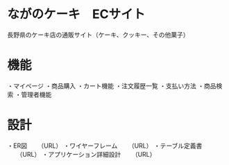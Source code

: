 # ながのケーキ　ECサイト
長野県のケーキ店の通販サイト（ケーキ、クッキー、その他菓子）

# 機能
・マイページ
・商品購入
・カート機能
・注文履歴一覧
・支払い方法
・商品検索
・管理者機能

# 設計
・ER図
　　（URL）
・ワイヤーフレーム
　　（URL）
・テーブル定義書
　　（URL）
・アプリケーション詳細設計
　　（URL）
